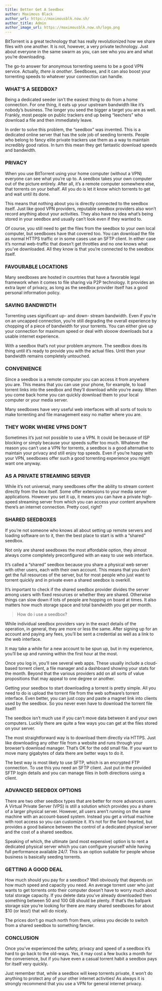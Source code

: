 ```yaml
---
title: Better Get A Seedbox
author: Maximous Black
author_url: https://maximousblk.now.sh/
author_title: Admin
author_image_url: https://maximousblk.now.sh/logo.png
---
```


BitTorrent is a great technology that has really revolutionized how we share files with one another. It is not, however, a very private technology. Just about everyone in the same swarm as you, can see who you are and what you’re downloading.

<!--truncate-->

The go-to answer for anonymous torrenting seems to be a good VPN service. Actually, *there is another*. Seedboxes, and it can also boost your torrenting speeds to whatever your connection can handle.


### WHAT’S A SEEDBOX?

Being a dedicated seeder isn’t the easiest thing to do from a home connection. For one thing, it eats up your upstream bandwidth like it’s nobody’s business. The longer you seed the bigger a target you are as well. Frankly, most people on public trackers end up being “leechers” who download a file and then immediately leave.

In order to solve this problem, the “seedbox” was invented. This is a dedicated online server that has the sole job of seeding torrents. People who belong to fancy elite private trackers use them as a way to maintain incredibly good ratios. In turn this mean they get fantastic download speeds and bandwidth.


### PRIVACY

When you use BitTorrent using your home computer (without a VPN) everyone can see what you’re up to. A seedbox takes your own computer out of the picture entirely. After all, it’s a remote computer somewhere else, that torrents on your behalf. All you do is let it know which torrents to get and wait until its done.

This means that nothing about you is directly connected to the seedbox itself. Just like good VPN providers, reputable seedbox providers also won’t record anything about your activities. They also have no idea what’s being stored in your seedbox and usually can’t look even if they wanted to.

Of course, you still need to get the files from the seedbox to your own local computer, but seedboxes have that covered too. You can download the file as normal HTTPS traffic or in some cases use an SFTP client. In either case it’s normal web-traffic that doesn’t get throttles and no one knows what you’ve downloaded. All they know is that you’re connected to the seedbox itself.


### FAVOURABLE LOCATIONS

Many seedboxes are hosted in countries that have a favorable legal framework when it comes to file sharing via P2P technology. It provides an extra layer of privacy, as long as the seedbox provider itself has a good personal information policy.


### SAVING BANDWIDTH

Torrenting uses significant up- and down- stream bandwidth. Even if you’re on an uncapped connection, you’re still degrading the overall experience by chopping of a piece of bandwidth for your torrents. You can either give up your connection for maximum speed or deal with slooow downloads but a usable internet experience.

With a seedbox that’s not your problem anymore. The seedbox does its thing until it’s ready to provide you with the actual files. Until then your bandwidth remains completely untouched.


### CONVENIENCE

Since a seedbox is a remote computer you can access it from anywhere you are. This means that you can use your phone, for example, to load torrent links into the seedbox and they’ll download while you’re away. When you come back home you can quickly download them to your local computer or your media server.

Many seedboxes have very useful web interfaces with all sorts of tools to make torrenting and file management easy no matter where you are.


### THEY WORK WHERE VPNS DON’T

Sometimes it’s just not possible to use a VPN. It could be because of ISP blocking or simply because your speeds suffer too much. Whatever the reason you can’t use a VPN for torrents, a seedbox is a good alternative to maintain your privacy and still enjoy top speeds. Even if you’re happy with your VPN, seedboxes offer such a good torrenting experience you might want one anyway.


### AS A PRIVATE STREAMING SERVER

While it’s not universal, many seedboxes offer the ability to stream content directly from the box itself. Some offer extensions to your media server applications. However you set it up, it means you can have a private high-speed streaming server from which you can access your content anywhere there’s an internet connection. Pretty cool, right?


### SHARED SEEDBOXES

If you’re not someone who knows all about setting up remote servers and loading software on to it, then the best place to start is with a “shared” seedbox.

Not only are shared seedboxes the most affordable option, they almost always come completely preconfigured with an easy to use web interface.

It’s called a “shared” seedbox because you share a physical web server with other users, each with their own account. This means that you don’t get the full resources of the server, but for most people who just want to torrent quickly and in private even a shared seedbox is overkill.

It’s important to check if the shared seedbox provider divides the server among users with fixed resources or whether they are shared. Otherwise things can slow down if lots of people are hopping on board at times. It also matters how much storage space and total bandwidth you get per month.

> How do i use a seedbox?

While individual seedbox providers vary in the exact details of the operation, in general, they are more or less the same. After signing up for an account and paying any fees, you’ll be sent a credential as well as a link to the web interface.

It may take a while for a new account to be spun up, but in my experience, you’ll be up and running within the first hour at the most.

Once you log in, you’ll see several web apps. These usually include a cloud-based torrent client, a file manager and a dashboard showing your stats for the month. Beyond that the various providers add on all sorts of value propositions that may appeal to one degree or another.

Getting your seedbox to start downloading a torrent is pretty simple. All you need to do is upload the torrent file from the web software’s torrent interface. Even better, you can just copy and paste a magnet link into clients used by the seedbox. So you never even have to download the torrent file itself!

The seedbox isn’t much use if you can’t move data between it and your own computers. Luckily there are quite a few ways you can get at the files stored on your server.

The most straightforward way is to download them directly via HTTPS. Just like downloading any other file from a website and runs through your browser’s download manager. That’s OK for the odd small file. If you want to move many gigabytes of data there are better ways to do it.

The best way is most likely to use SFTP, which is an encrypted FTP connection. To use this you need an SFTP client. Just put in the provided SFTP login details and you can manage files in both directions using a client.


### ADVANCED SEEDBOX OPTIONS

There are two other seedbox types that are better for more advances users. A Virtual Private Server (VPS) is still a solution which provides you a share of a larger physical server. However, all users aren’t running on the same machine with an account-based system. Instead you get a virtual machine with root access so you can customize it. It’s not for the faint-hearted, but provides a good balance between the control of a dedicated physical server and the cost of a shared seedbox.

Speaking of which, the ultimate (and most expensive) option is to rent a dedicated physical server which you can configure yourself while having full performance available 24/7. This is an option suitable for people whose business is basically seeding torrents.


### GETTING A GOOD DEAL

How much should you pay for a seedbox? Well obviously that depends on how much speed and capacity you need. An average torrent user who just wants to get torrents onto their computer doesn’t have to worry much about total storage capacity. If you delete data you’ve already downloaded then something between 50 and 100 GB should be plenty. If that’s the ballpark storage size you’re looking for there are many shared seedboxes for about $10 (or less!) that will do nicely.

The prices don’t go much north from there, unless you decide to switch from a shared seedbox to something fancier.


### CONCLUSION

Once you’ve experienced the safety, privacy and speed of a seedbox it’s hard to go back to the old-ways. Yes, it may cost a few bucks a month for the convenience, but if you have even a casual torrent habit a seedbox pays for itself very quickly.

Just remember that, while a seedbox will keep torrents private, it won’t do anything to protect any of your other internet activities! As always it is strongly recommend that you use a VPN for general internet privacy.

